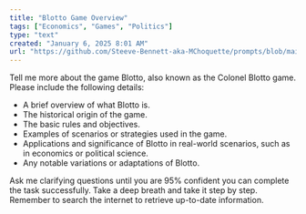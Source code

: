 ```yaml
---
title: "Blotto Game Overview"
tags: ["Economics", "Games", "Politics"]
type: "text"
created: "January 6, 2025 8:01 AM"
url: "https://github.com/Steeve-Bennett-aka-MChoquette/prompts/blob/main/blotto_game_overview.md"
---
```


Tell me more about the game Blotto, also known as the Colonel Blotto game. Please include the following details:

- A brief overview of what Blotto is.
- The historical origin of the game.
- The basic rules and objectives.
- Examples of scenarios or strategies used in the game.
- Applications and significance of Blotto in real-world scenarios, such as in economics or political science.
- Any notable variations or adaptations of Blotto.

Ask me clarifying questions until you are 95% confident you can complete the task successfully. Take a deep breath and take it step by step. Remember to search the internet to retrieve up-to-date information.